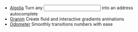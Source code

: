 + [Algolia](https://github.com/algolia/places) Turn any <input> into an address autocomplete
+ [Granim](https://github.com/sarcadass/granim.js) Create fluid and interactive gradients animations
+ [Odometer](https://github.com/HubSpot/odometer) Smoothly transitions numbers with ease
